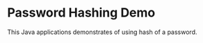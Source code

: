 Password Hashing Demo
=====================

This Java applications demonstrates of using hash of a password.
